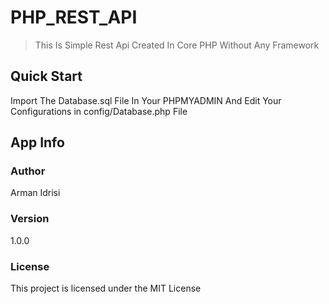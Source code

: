 # PHP_REST_API
> This Is Simple Rest Api Created In Core PHP Without Any Framework

## Quick Start
Import The Database.sql File In Your PHPMYADMIN
And Edit Your Configurations in config/Database.php File

## App Info

### Author
Arman Idrisi


### Version

1.0.0

### License

This project is licensed under the MIT License
